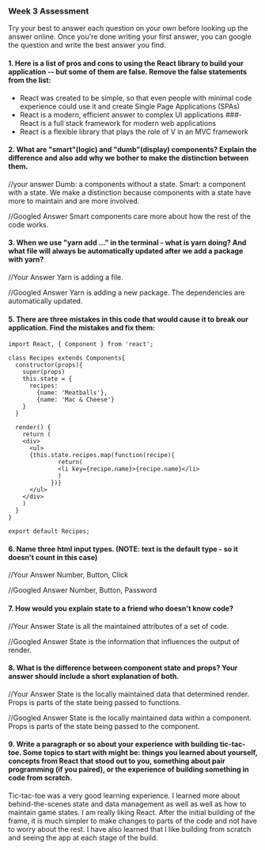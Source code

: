 ### Week 3 Assessment

Try your best to answer each question on your own before looking up the answer online. Once you're done writing your first answer, you can google the question and write the best answer you find.

#### 1. Here is a list of pros and cons to using the React library to build your application -- but some of them are false. Remove the false statements from the list:

- React was created to be simple, so that even people with minimal code experience could use it and create Single Page Applications (SPAs)
- React is a modern, efficient answer to complex UI applications
###- React is a full stack framework for modern web applications
- React is a flexible library that plays the role of V in an MVC framework


 #### 2. What are "smart"(logic) and "dumb"(display) components? Explain the difference and also add why we bother to make the distinction between them.

 //your answer
Dumb: a components without a state.
Smart: a component with a state.
We make a distinction because components with a state have more to maintain and are more involved.

 //Googled Answer
Smart components care more about how the rest of the code works.

#### 3. When we use "yarn add ..." in the terminal - what is yarn doing? And what file will always be automatically updated after we add a package with yarn?

 //Your Answer
Yarn is adding a file.

 //Googled Answer
Yarn is adding a new package.  The dependencies are automatically updated.

#### 5. There are three mistakes in this code that would cause it to break our application. Find the mistakes and fix them:

    import React, { Component } from 'react';

    class Recipes extends Components{
      constructor(props){
        super(props)
        this.state = {
          recipes:
            {name: 'Meatballs'},
            {name: 'Mac & Cheese'}
        }
      }

      render() {
        return (
        <div>
          <ul>
          {this.state.recipes.map(function(recipe){
                  return(
                  <li key={recipe.name}>{recipe.name}</li>
                  )
                })}
          </ul>
        </div>
        )
      }
    }

    export default Recipes;

#### 6. Name three html input types. (NOTE: text is the default type - so it doesn't count in this case)

 //Your Answer
Number, Button, Click

 //Googled Answer
Number, Button, Password

 #### 7. How would you explain state to a friend who doesn't know code?

 //Your Answer
State is all the maintained attributes of a set of code.

 //Googled Answer
State is the information that influences the output of render.

 #### 8. What is the difference between component state and props? Your answer should include a short explanation of both.

 //Your Answer
State is the locally maintained data that determined render.  Props is parts of the state being passed to functions.

 //Googled Answer
State is the locally maintained data within a component.  Props is parts of the state being passed to the component.

#### 9. Write a paragraph or so about your experience with building tic-tac-toe. Some topics to start with might be: things you learned about yourself, concepts from React that stood out to you, something about pair programming (if you paired), or the experience of building something in code from scratch.

Tic-tac-toe was a very good learning experience.  I learned more about behind-the-scenes state and data management as well as well as how to maintain game states.  I am really liking React.  After the initial building of the frame, it is much simpler to make changes to parts of the code and not have to worry about the rest.  I have also learned that I like building from scratch and seeing the app at each stage of the build.
